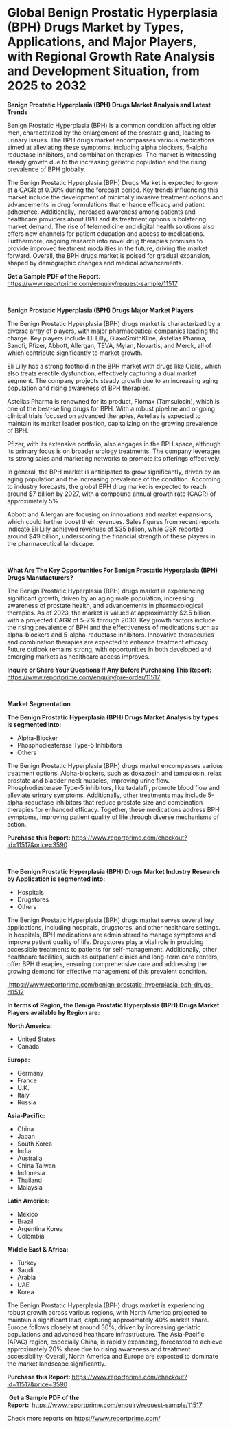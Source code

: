 <p><h1>Global Benign Prostatic Hyperplasia (BPH) Drugs Market by Types, Applications, and Major Players, with Regional Growth Rate Analysis and Development Situation, from 2025 to 2032</h1></p><p><strong>Benign Prostatic Hyperplasia (BPH) Drugs Market Analysis and Latest Trends</strong></p>
<p><p>Benign Prostatic Hyperplasia (BPH) is a common condition affecting older men, characterized by the enlargement of the prostate gland, leading to urinary issues. The BPH drugs market encompasses various medications aimed at alleviating these symptoms, including alpha blockers, 5-alpha reductase inhibitors, and combination therapies. The market is witnessing steady growth due to the increasing geriatric population and the rising prevalence of BPH globally.</p><p>The Benign Prostatic Hyperplasia (BPH) Drugs Market is expected to grow at a CAGR of 0.90% during the forecast period. Key trends influencing this market include the development of minimally invasive treatment options and advancements in drug formulations that enhance efficacy and patient adherence. Additionally, increased awareness among patients and healthcare providers about BPH and its treatment options is bolstering market demand. The rise of telemedicine and digital health solutions also offers new channels for patient education and access to medications. Furthermore, ongoing research into novel drug therapies promises to provide improved treatment modalities in the future, driving the market forward. Overall, the BPH drugs market is poised for gradual expansion, shaped by demographic changes and medical advancements.</p></p>
<p><strong>Get a Sample PDF of the Report:&nbsp;</strong> <a href="https://www.reportprime.com/enquiry/request-sample/11517?utm_campaign=2875&utm_medium=2&utm_source=Github&utm_content=ia&utm_term=20032025&utm_id=benign-prostatic-hyperplasia-bph-drugs">https://www.reportprime.com/enquiry/request-sample/11517</a></p>
<p>&nbsp;</p>
<p><strong>Benign Prostatic Hyperplasia (BPH) Drugs Major Market Players</strong></p>
<p><p>The Benign Prostatic Hyperplasia (BPH) drugs market is characterized by a diverse array of players, with major pharmaceutical companies leading the charge. Key players include Eli Lilly, GlaxoSmithKline, Astellas Pharma, Sanofi, Pfizer, Abbott, Allergan, TEVA, Mylan, Novartis, and Merck, all of which contribute significantly to market growth.</p><p>Eli Lilly has a strong foothold in the BPH market with drugs like Cialis, which also treats erectile dysfunction, effectively capturing a dual market segment. The company projects steady growth due to an increasing aging population and rising awareness of BPH therapies.</p><p>Astellas Pharma is renowned for its product, Flomax (Tamsulosin), which is one of the best-selling drugs for BPH. With a robust pipeline and ongoing clinical trials focused on advanced therapies, Astellas is expected to maintain its market leader position, capitalizing on the growing prevalence of BPH.</p><p>Pfizer, with its extensive portfolio, also engages in the BPH space, although its primary focus is on broader urology treatments. The company leverages its strong sales and marketing networks to promote its offerings effectively.</p><p>In general, the BPH market is anticipated to grow significantly, driven by an aging population and the increasing prevalence of the condition. According to industry forecasts, the global BPH drug market is expected to reach around $7 billion by 2027, with a compound annual growth rate (CAGR) of approximately 5%.</p><p>Abbott and Allergan are focusing on innovations and market expansions, which could further boost their revenues. Sales figures from recent reports indicate Eli Lilly achieved revenues of $35 billion, while GSK reported around $49 billion, underscoring the financial strength of these players in the pharmaceutical landscape.</p></p>
<p>&nbsp;</p>
<p><strong>What Are The Key Opportunities For Benign Prostatic Hyperplasia (BPH) Drugs Manufacturers?</strong></p>
<p><p>The Benign Prostatic Hyperplasia (BPH) drugs market is experiencing significant growth, driven by an aging male population, increasing awareness of prostate health, and advancements in pharmacological therapies. As of 2023, the market is valued at approximately $2.5 billion, with a projected CAGR of 5-7% through 2030. Key growth factors include the rising prevalence of BPH and the effectiveness of medications such as alpha-blockers and 5-alpha-reductase inhibitors. Innovative therapeutics and combination therapies are expected to enhance treatment efficacy. Future outlook remains strong, with opportunities in both developed and emerging markets as healthcare access improves.</p></p>
<p><strong>Inquire or Share Your Questions If Any Before Purchasing This Report:</strong> <a href="https://www.reportprime.com/enquiry/pre-order/11517?utm_campaign=2875&utm_medium=2&utm_source=Github&utm_content=ia&utm_term=20032025&utm_id=benign-prostatic-hyperplasia-bph-drugs">https://www.reportprime.com/enquiry/pre-order/11517</a></p>
<p>&nbsp;</p>
<p><strong>Market Segmentation</strong></p>
<p><strong>The Benign Prostatic Hyperplasia (BPH) Drugs Market Analysis by types is segmented into:</strong></p>
<p><ul><li>Alpha-Blocker</li><li>Phosphodiesterase Type-5 Inhibitors</li><li>Others</li></ul></p>
<p><p>The Benign Prostatic Hyperplasia (BPH) drugs market encompasses various treatment options. Alpha-blockers, such as doxazosin and tamsulosin, relax prostate and bladder neck muscles, improving urine flow. Phosphodiesterase Type-5 inhibitors, like tadalafil, promote blood flow and alleviate urinary symptoms. Additionally, other treatments may include 5-alpha-reductase inhibitors that reduce prostate size and combination therapies for enhanced efficacy. Together, these medications address BPH symptoms, improving patient quality of life through diverse mechanisms of action.</p></p>
<p><strong>Purchase this Report:&nbsp;</strong><a href="https://www.reportprime.com/checkout?id=11517&price=3590&utm_campaign=2875&utm_medium=2&utm_source=Github&utm_content=ia&utm_term=20032025&utm_id=benign-prostatic-hyperplasia-bph-drugs">https://www.reportprime.com/checkout?id=11517&price=3590</a></p>
<p>&nbsp;</p>
<p><strong>The Benign Prostatic Hyperplasia (BPH) Drugs Market Industry Research by Application is segmented into:</strong></p>
<p><ul><li>Hospitals</li><li>Drugstores</li><li>Others</li></ul></p>
<p><p>The Benign Prostatic Hyperplasia (BPH) drugs market serves several key applications, including hospitals, drugstores, and other healthcare settings. In hospitals, BPH medications are administered to manage symptoms and improve patient quality of life. Drugstores play a vital role in providing accessible treatments to patients for self-management. Additionally, other healthcare facilities, such as outpatient clinics and long-term care centers, offer BPH therapies, ensuring comprehensive care and addressing the growing demand for effective management of this prevalent condition.</p></p>
<p><a href="https://www.reportprime.com/benign-prostatic-hyperplasia-bph-drugs-r11517?utm_campaign=2875&utm_medium=2&utm_source=Github&utm_content=ia&utm_term=20032025&utm_id=benign-prostatic-hyperplasia-bph-drugs">&nbsp;https://www.reportprime.com/benign-prostatic-hyperplasia-bph-drugs-r11517</a></p>
<p><strong>In terms of Region, the Benign Prostatic Hyperplasia (BPH) Drugs Market Players available by Region are:</strong></p>
<p>
    <p> <strong> North America: </strong>
        <ul>
            <li>United States</li>
            <li>Canada</li>
        </ul>
        </p> 
    <p> <strong> Europe: </strong>
        <ul>
            <li>Germany</li>
            <li>France</li>
            <li>U.K.</li>
            <li>Italy</li>
            <li>Russia</li>
        </ul>
        </p> 
    <p> <strong> Asia-Pacific: </strong>
        <ul>
            <li>China</li>
            <li>Japan</li>
            <li>South Korea</li>
            <li>India</li>
            <li>Australia</li>
            <li>China Taiwan</li>
            <li>Indonesia</li>
            <li>Thailand</li>
            <li>Malaysia</li>
        </ul>
        </p> 
    <p> <strong> Latin America: </strong>
        <ul>
            <li>Mexico</li>
            <li>Brazil</li>
            <li>Argentina Korea</li>
            <li>Colombia</li>
        </ul>
        </p> 
    <p> <strong> Middle East & Africa: </strong>
        <ul>
            <li>Turkey</li>
            <li>Saudi</li>
            <li>Arabia</li>
            <li>UAE</li>
            <li>Korea</li>
        </ul>
    </p>
    </p>
<p><p>The Benign Prostatic Hyperplasia (BPH) drugs market is experiencing robust growth across various regions, with North America projected to maintain a significant lead, capturing approximately 40% market share. Europe follows closely at around 30%, driven by increasing geriatric populations and advanced healthcare infrastructure. The Asia-Pacific (APAC) region, especially China, is rapidly expanding, forecasted to achieve approximately 20% share due to rising awareness and treatment accessibility. Overall, North America and Europe are expected to dominate the market landscape significantly.</p></p>
<p><strong>Purchase this Report: </strong><a href="https://www.reportprime.com/checkout?id=11517&price=3590&utm_campaign=2875&utm_medium=2&utm_source=Github&utm_content=ia&utm_term=20032025&utm_id=benign-prostatic-hyperplasia-bph-drugs">https://www.reportprime.com/checkout?id=11517&price=3590</a></p>
<p>&nbsp;<strong>Get a Sample PDF of the Report:&nbsp;&nbsp;</strong><a href="https://www.reportprime.com/enquiry/request-sample/11517?utm_campaign=2875&utm_medium=2&utm_source=Github&utm_content=ia&utm_term=20032025&utm_id=benign-prostatic-hyperplasia-bph-drugs">https://www.reportprime.com/enquiry/request-sample/11517</a></p>
<p><strong></strong></p>
<p>Check more reports on <a href="https://www.reportprime.com/?utm_campaign=2875&utm_medium=2&utm_source=Github&utm_content=ia&utm_term=20032025&utm_id=benign-prostatic-hyperplasia-bph-drugs">https://www.reportprime.com/</a></p>